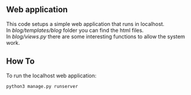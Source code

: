 ## Web application

This code setups a simple web application that runs in localhost.\
In *blog/templates/blog* folder you can find the html files.\
In *blog/views.py* there are some interesting functions to allow the system work.

## How To

To run the localhost web application:
```
python3 manage.py runserver
```

